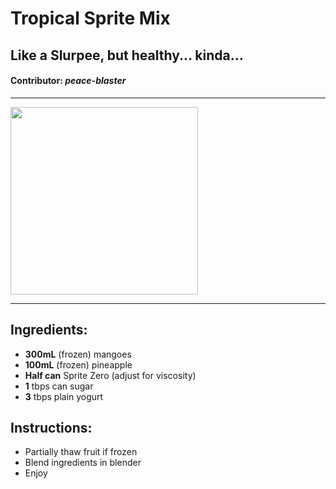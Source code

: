 # Tropical Sprite Mix
## Like a Slurpee, but healthy... kinda...
#### **Contributor**: *peace-blaster*

<hr>
<img src='./media/ef7cf8c4-b87a-11ec-b065-1e7a96b15cae.png' width=300>
<hr>

## Ingredients:
- **300mL** (frozen) mangoes
- **100mL** (frozen) pineapple
- **Half can** Sprite Zero (adjust for viscosity)
- **1** tbps can sugar
- **3** tbps plain yogurt

## Instructions:
- Partially thaw fruit if frozen
- Blend ingredients in blender
- Enjoy